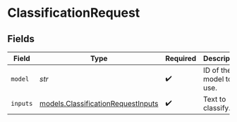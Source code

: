 # ClassificationRequest


## Fields

| Field                                                                          | Type                                                                           | Required                                                                       | Description                                                                    |
| ------------------------------------------------------------------------------ | ------------------------------------------------------------------------------ | ------------------------------------------------------------------------------ | ------------------------------------------------------------------------------ |
| `model`                                                                        | *str*                                                                          | :heavy_check_mark:                                                             | ID of the model to use.                                                        |
| `inputs`                                                                       | [models.ClassificationRequestInputs](../models/classificationrequestinputs.md) | :heavy_check_mark:                                                             | Text to classify.                                                              |